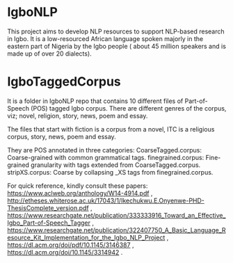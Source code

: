 # IgboNLP

This project aims to develop NLP resources to support NLP-based research in Igbo. It is a low-resourced African language spoken majorly in the eastern part of Nigeria by the Igbo people ( about 45 million speakers and is made up of over 20 dialects).

# IgboTaggedCorpus

It is a folder in IgboNLP repo that contains 10 different files of Part-of-Speech (POS) tagged Igbo corpus. There are different genres of the corpus, viz; novel, religion, story, news, poem and essay. 

The files that start with fiction is a corpus from a novel, ITC is a religious corpus, story, news, poem and essay. 

They are POS annotated in three categories:
CoarseTagged.corpus: Coarse-grained with common grammatical tags.
finegrained.corpus: Fine-grained granularity with tags extended from CoarseTagged.corpus.
stripXS.corpus: Coarse by collapsing _XS tags from finegrained.corpus.

For quick reference, kindly consult these papers:
https://www.aclweb.org/anthology/W14-4914.pdf ,
http://etheses.whiterose.ac.uk/17043/1/Ikechukwu.E.Onyenwe-PHD-ThesisComplete_version.pdf ,
https://www.researchgate.net/publication/333333916_Toward_an_Effective_Igbo_Part-of-Speech_Tagger ,
https://www.researchgate.net/publication/322407750_A_Basic_Language_Resource_Kit_Implementation_for_the_Igbo_NLP_Project ,
https://dl.acm.org/doi/pdf/10.1145/3146387 ,
https://dl.acm.org/doi/10.1145/3314942 .

